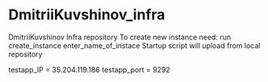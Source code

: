 # DmitriiKuvshinov_infra
DmitriiKuvshinov Infra repository
To create new instance need: run create_instance enter_name_of_instace
Startup script will upload from local repository

testapp_IP = 35.204.119.186
testapp_port = 9292
